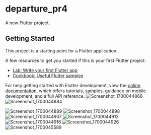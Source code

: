 # departure_pr4

A new Flutter project.

## Getting Started

This project is a starting point for a Flutter application.

A few resources to get you started if this is your first Flutter project:

- [Lab: Write your first Flutter app](https://docs.flutter.dev/get-started/codelab)
- [Cookbook: Useful Flutter samples](https://docs.flutter.dev/cookbook)

For help getting started with Flutter development, view the
[online documentation](https://docs.flutter.dev/), which offers tutorials,
samples, guidance on mobile development, and a full API reference.
![Screenshot_1700044868](https://github.com/tvishabhatt/Bhagvat_gita_app_pr4/assets/122964289/74f77d6a-2417-40d8-8e09-a85e6b4c7580)
![Screenshot_1700044884](https://github.com/tvishabhatt/Bhagvat_gita_app_pr4/assets/122964289/f77ed99d-74d3-491c-a970-e7b094a4b396)


![Screenshot_1700044889](https://github.com/tvishabhatt/Bhagvat_gita_app_pr4/assets/122964289/f35a5ad7-a98e-4d23-b482-2c8f878829b7)
![Screenshot_1700044898](https://github.com/tvishabhatt/Bhagvat_gita_app_pr4/assets/122964289/a5832a65-f55c-40db-9f48-514cf82de6c8)
![Screenshot_1700044907](https://github.com/tvishabhatt/Bhagvat_gita_app_pr4/assets/122964289/c2af9539-063c-4f45-b0d4-dbd20cb04c78)
![Screenshot_1700044912](https://github.com/tvishabhatt/Bhagvat_gita_app_pr4/assets/122964289/21eed793-c291-4451-895a-3c783cadfb81)
![Screenshot_1700044916](https://github.com/tvishabhatt/Bhagvat_gita_app_pr4/assets/122964289/88a1726e-708b-4fd4-a5df-79e8935c1524)
![Screenshot_1700044926](https://github.com/tvishabhatt/Bhagvat_gita_app_pr4/assets/122964289/b2e498fd-fedf-4a7d-b909-6791c016a43f)
![Screenshot_1700045589](https://github.com/tvishabhatt/Bhagvat_gita_app_pr4/assets/122964289/5827d143-a9d6-4540-847a-737582965d03)

